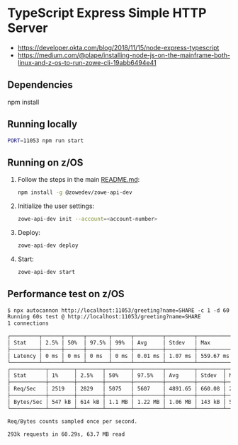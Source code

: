 # TypeScript Express Simple HTTP Server

- <https://developer.okta.com/blog/2018/11/15/node-express-typescript>
- <https://medium.com/@plape/installing-node-js-on-the-mainframe-both-linux-and-z-os-to-run-zowe-cli-19abb6494e41>

## Dependencies

npm install

## Running locally

```sh
PORT=11053 npm run start
```

## Running on z/OS

1. Follow the steps in the main [README.md](../README.md):

    ```sh
    npm install -g @zowedev/zowe-api-dev
    ```

2. Initialize the user settings:

    ```sh
    zowe-api-dev init --account=<account-number>
    ```

3. Deploy:

    ```sh
    zowe-api-dev deploy
    ```

4. Start:

    ```sh
    zowe-api-dev start
    ```

## Performance test on z/OS

```txt
$ npx autocannon http://localhost:11053/greeting?name=SHARE -c 1 -d 60
Running 60s test @ http://localhost:11053/greeting?name=SHARE
1 connections

┌─────────┬──────┬──────┬───────┬──────┬─────────┬─────────┬───────────┐
│ Stat    │ 2.5% │ 50%  │ 97.5% │ 99%  │ Avg     │ Stdev   │ Max       │
├─────────┼──────┼──────┼───────┼──────┼─────────┼─────────┼───────────┤
│ Latency │ 0 ms │ 0 ms │ 0 ms  │ 0 ms │ 0.01 ms │ 1.07 ms │ 559.67 ms │
└─────────┴──────┴──────┴───────┴──────┴─────────┴─────────┴───────────┘
┌───────────┬────────┬────────┬────────┬─────────┬─────────┬────────┬────────┐
│ Stat      │ 1%     │ 2.5%   │ 50%    │ 97.5%   │ Avg     │ Stdev  │ Min    │
├───────────┼────────┼────────┼────────┼─────────┼─────────┼────────┼────────┤
│ Req/Sec   │ 2519   │ 2829   │ 5075   │ 5607    │ 4891.65 │ 660.08 │ 2518   │
├───────────┼────────┼────────┼────────┼─────────┼─────────┼────────┼────────┤
│ Bytes/Sec │ 547 kB │ 614 kB │ 1.1 MB │ 1.22 MB │ 1.06 MB │ 143 kB │ 546 kB │
└───────────┴────────┴────────┴────────┴─────────┴─────────┴────────┴────────┘

Req/Bytes counts sampled once per second.

293k requests in 60.29s, 63.7 MB read
```
